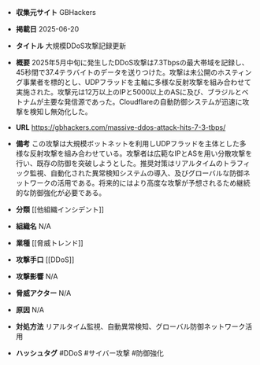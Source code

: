 - **収集元サイト**
GBHackers

- **掲載日**
2025-06-20

- **タイトル**
大規模DDoS攻撃記録更新

- **概要**
2025年5月中旬に発生したDDoS攻撃は7.3Tbpsの最大帯域を記録し、45秒間で37.4テラバイトのデータを送りつけた。攻撃は未公開のホスティング事業者を標的とし、UDPフラッドを主軸に多様な反射攻撃を組み合わせて実施された。攻撃元は12万以上のIPと5000以上のASに及び、ブラジルとベトナムが主要な発信源であった。Cloudflareの自動防御システムが迅速に攻撃を検知し無効化した。

- **URL**
https://gbhackers.com/massive-ddos-attack-hits-7-3-tbps/

- **備考**
この攻撃は大規模ボットネットを利用しUDPフラッドを主体とした多様な反射攻撃を組み合わせている。攻撃者は広範なIPとASを用い分散攻撃を行い、既存の防御を突破しようとした。推奨対策はリアルタイムのトラフィック監視、自動化された異常検知システムの導入、及びグローバルな防御ネットワークの活用である。将来的にはより高度な攻撃が予想されるため継続的な防御強化が必要である。

- **分類**
[[他組織インシデント]]

- **組織名**
N/A

- **業種**
[[脅威トレンド]]

- **攻撃手口**
[[DDoS]]

- **攻撃影響**
N/A

- **脅威アクター**
N/A

- **原因**
N/A

- **対処方法**
リアルタイム監視、自動異常検知、グローバル防御ネットワーク活用

- **ハッシュタグ**
#DDoS #サイバー攻撃 #防御強化
